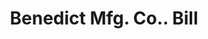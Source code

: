 ---
doi: 10.7916/D8BS0489
date_other: '1907'
date_other_textual: '1907'
form: printed ephemera
genre:
- Invoices
name:
- Benedict Mfg. Co.
object_in_context_url: https://biggert.cul.columbia.edu/items/view/ave_biggert_00913
subject_hierarchical_geographic:
- East Syracuse, New York, United States
subject_name:
- Benedict Mfg. Co.
title: Benedict Mfg. Co.. Bill
sort_title: Benedict Mfg. Co.. Bill
call_number: ave_biggert_00913
coordinates:
- 43.06444444444444,-76.07027777777778
pid: ave_biggert_00913
identifiers: ave_biggert_00913
thumbnail: https://derivativo-1.library.columbia.edu/iiif/2/ldpd:345987/full/!256,256/0/native.jpg
permalink: /biggert/ave_biggert_00913/
layout: iiif-image-page
---